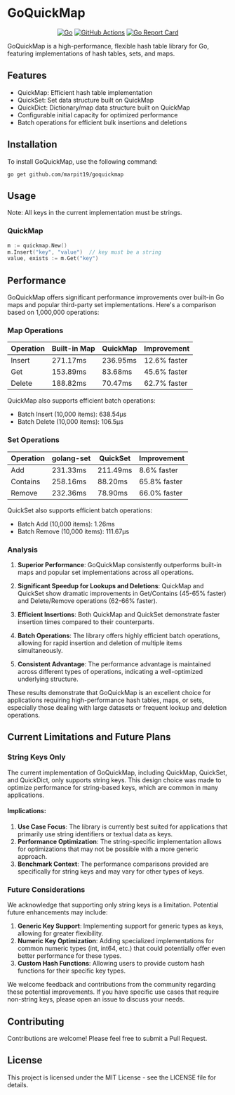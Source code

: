 # GoQuickMap

<center>

[![Go](https://img.shields.io/badge/go-%2300ADD8.svg?style=for-the-badge&logo=go&logoColor=white)](https://pkg.go.dev/github.com/marpit19/goquickmap)
[![GitHub Actions](https://img.shields.io/badge/github%20actions-%232671E5.svg?style=for-the-badge&logo=githubactions&logoColor=white)](https://github.com/marpit19/goquickmap/actions)
[![Go Report Card](https://goreportcard.com/badge/github.com/marpit19/goquickmap)](https://goreportcard.com/report/github.com/marpit19/goquickmap)

</center>

GoQuickMap is a high-performance, flexible hash table library for Go, featuring implementations of hash tables, sets, and maps.

## Features

- QuickMap: Efficient hash table implementation
- QuickSet: Set data structure built on QuickMap
- QuickDict: Dictionary/map data structure built on QuickMap
- Configurable initial capacity for optimized performance
- Batch operations for efficient bulk insertions and deletions

## Installation

To install GoQuickMap, use the following command:

```
go get github.com/marpit19/goquickmap
```

## Usage

Note: All keys in the current implementation must be strings.

### QuickMap
```go
m := quickmap.New()
m.Insert("key", "value")  // key must be a string
value, exists := m.Get("key")
```

## Performance

GoQuickMap offers significant performance improvements over built-in Go maps and popular third-party set implementations. Here's a comparison based on 1,000,000 operations:

### Map Operations

| Operation    | Built-in Map | QuickMap    | Improvement |
|--------------|--------------|-------------|-------------|
| Insert       | 271.17ms     | 236.95ms    | 12.6% faster |
| Get          | 153.89ms     | 83.68ms     | 45.6% faster |
| Delete       | 188.82ms     | 70.47ms     | 62.7% faster |

QuickMap also supports efficient batch operations:
- Batch Insert (10,000 items): 638.54µs
- Batch Delete (10,000 items): 106.5µs

### Set Operations

| Operation    | golang-set   | QuickSet    | Improvement |
|--------------|--------------|-------------|-------------|
| Add          | 231.33ms     | 211.49ms    | 8.6% faster |
| Contains     | 258.16ms     | 88.20ms     | 65.8% faster |
| Remove       | 232.36ms     | 78.90ms     | 66.0% faster |

QuickSet also supports efficient batch operations:
- Batch Add (10,000 items): 1.26ms
- Batch Remove (10,000 items): 111.67µs

### Analysis

1. **Superior Performance**: GoQuickMap consistently outperforms built-in maps and popular set implementations across all operations.

2. **Significant Speedup for Lookups and Deletions**: QuickMap and QuickSet show dramatic improvements in Get/Contains (45-65% faster) and Delete/Remove operations (62-66% faster).

3. **Efficient Insertions**: Both QuickMap and QuickSet demonstrate faster insertion times compared to their counterparts.

4. **Batch Operations**: The library offers highly efficient batch operations, allowing for rapid insertion and deletion of multiple items simultaneously.

5. **Consistent Advantage**: The performance advantage is maintained across different types of operations, indicating a well-optimized underlying structure.

These results demonstrate that GoQuickMap is an excellent choice for applications requiring high-performance hash tables, maps, or sets, especially those dealing with large datasets or frequent lookup and deletion operations.

## Current Limitations and Future Plans

### String Keys Only
The current implementation of GoQuickMap, including QuickMap, QuickSet, and QuickDict, only supports string keys. This design choice was made to optimize performance for string-based keys, which are common in many applications.

#### Implications:
1. **Use Case Focus**: The library is currently best suited for applications that primarily use string identifiers or textual data as keys.
2. **Performance Optimization**: The string-specific implementation allows for optimizations that may not be possible with a more generic approach.
3. **Benchmark Context**: The performance comparisons provided are specifically for string keys and may vary for other types of keys.

### Future Considerations
We acknowledge that supporting only string keys is a limitation. Potential future enhancements may include:

1. **Generic Key Support**: Implementing support for generic types as keys, allowing for greater flexibility.
2. **Numeric Key Optimization**: Adding specialized implementations for common numeric types (int, int64, etc.) that could potentially offer even better performance for these types.
3. **Custom Hash Functions**: Allowing users to provide custom hash functions for their specific key types.

We welcome feedback and contributions from the community regarding these potential improvements. If you have specific use cases that require non-string keys, please open an issue to discuss your needs.

## Contributing

Contributions are welcome! Please feel free to submit a Pull Request.

## License

This project is licensed under the MIT License - see the LICENSE file for details.
